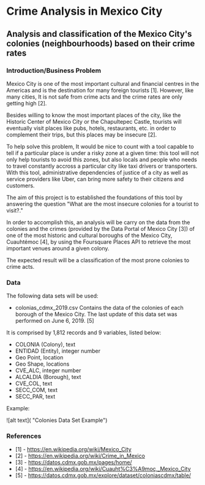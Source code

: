 # Crime Analysis in Mexico City
## Analysis and classification of the Mexico City's colonies (neighbourhoods) based on their crime rates


### Introduction/Business Problem
Mexico City is one of the most important cultural and financial centres in the Americas and is the destination for many foreign tourists [1]. However, like many cities, It is not safe from crime acts and the crime rates are only getting high [2].

Besides willing to know the most important places of the city, like the Historic Center of Mexico City or the Chapultepec Castle, tourists will eventually visit places like pubs, hotels, restaurants, etc. in order to complement their trips, but this places may be insecure [2].

To help solve this problem, It would be nice to count with a tool capable to tell if a particular place is under a risky zone at a given time: this tool will not only help tourists to avoid this zones, but also locals and people who needs to travel constantly accross a particular city like taxi drivers or transporters. With this tool, administrative dependencies of justice of a city as well as service providers like Uber, can bring more safety to their citizens and customers.

The aim of this project is to established the foundations of this tool by answering the question "What are the most insecure colonies for a tourist to visit?."

In order to accomplish this, an analysis will be carry on the data from the colonies and the crimes (provided by the Data Portal of Mexico City [3]) of one of the most historic and cultural boroughs of the Mexico City, Cuauhtémoc [4], by using the Foursquare Places API to retrieve the most important venues around a given colony.

The expected result will be a classification of the most prone colonies to crime acts.


### Data

The following data sets will be used:

* colonias_cdmx_2019.csv
Contains the data of the colonies of each borough of the Mexico City. The last update of this data set was performed on June 6, 2019. [5]

It is comprised by 1,812 records and 9 variables, listed below:

  * COLONIA (Colony), text
  * ENTIDAD (Entity), integer number
  * Geo Point, location
  * Geo Shape, locations
  * CVE_ALC, integer number
  * ALCALDIA (Borough), text
  * CVE_COL, text
  * SECC_COM, text
  * SECC_PAR, text

Example:

![alt text]( "Colonies Data Set Example")

### References
* [1] - https://en.wikipedia.org/wiki/Mexico_City
* [2] - https://en.wikipedia.org/wiki/Crime_in_Mexico
* [3] - https://datos.cdmx.gob.mx/pages/home/
* [4] - https://en.wikipedia.org/wiki/Cuauht%C3%A9moc,_Mexico_City
* [5] - https://datos.cdmx.gob.mx/explore/dataset/coloniascdmx/table/
